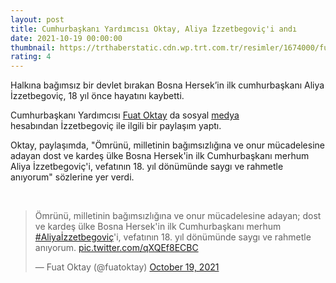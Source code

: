 ```yaml
--- 
layout: post
title: Cumhurbaşkanı Yardımcısı Oktay, Aliya İzzetbegoviç'i andı
date: 2021-10-19 00:00:00
thumbnail: https://trthaberstatic.cdn.wp.trt.com.tr/resimler/1674000/fuat-oktay-aa-1674383.jpg
rating: 4
---
```

<p>
	Halkına bağımsız bir devlet bırakan Bosna Hersek’in ilk cumhurbaşkanı Aliya İzzetbegoviç, 18 yıl önce hayatını kaybetti.</p>
<p>
	Cumhurbaşkanı Yardımcısı <a href="https://www.trthaber.com/etiket/fuat-oktay/" target="_blank">Fuat Oktay</a> da sosyal <a href="https://www.trthaber.com/etiket/medya/" target="_blank">medya</a> hesabından İzzetbegoviç ile ilgili bir paylaşım yaptı. </p>
<p>
	Oktay, paylaşımda, "Ömrünü, milletinin bağımsızlığına ve onur mücadelesine adayan dost ve kardeş ülke Bosna Hersek'in ilk Cumhurbaşkanı merhum Aliya İzzetbegoviç'i, vefatının 18. yıl dönümünde saygı ve rahmetle anıyorum" sözlerine yer verdi.</p>
<p>
	 </p>
<blockquote class="twitter-tweet">
	<p dir="ltr" lang="tr">
		Ömrünü, milletinin bağımsızlığına ve onur mücadelesine adayan; dost ve kardeş ülke Bosna Hersek'in ilk Cumhurbaşkanı merhum <a href="https://twitter.com/hashtag/Aliya%C4%B0zzetbegovi%C3%A7?src=hash&ref_src=twsrc%5Etfw">#Aliyaİzzetbegoviç</a>'i, vefatının 18. yıl dönümünde saygı ve rahmetle anıyorum. <a href="https://t.co/qXQEf8ECBC">pic.twitter.com/qXQEf8ECBC</a></p>
	— Fuat Oktay (@fuatoktay) <a href="https://twitter.com/fuatoktay/status/1450412811964882945?ref_src=twsrc%5Etfw">October 19, 2021</a></blockquote>
<script async src="https://platform.twitter.com/widgets.js" charset="utf-8"></script>